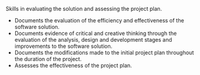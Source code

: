 Skills in evaluating the solution and assessing the project plan.
- Documents the evaluation of the efficiency and effectiveness of the software solution.
- Documents evidence of critical and creative thinking through the evaluation of the analysis, design and development stages and improvements to the software solution.
- Documents the modifications made to the initial project plan throughout the duration of the project.
- Assesses the effectiveness of the project plan.